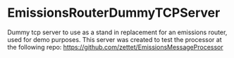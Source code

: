 # EmissionsRouterDummyTCPServer
Dummy tcp server to use as a stand in replacement for an emissions router, used for demo purposes. This server was created to test the processor at the following repo:
https://github.com/zettet/EmissionsMessageProcessor
